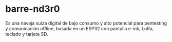 # barre-nd3r0

Es una navaja suiza digital de bajo consumo y alto potencial para pentesting y comunicación offline, basada en un ESP32 con pantalla e-ink, LoRa, teclado y tarjeta SD.
